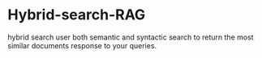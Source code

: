 # Hybrid-search-RAG

hybrid search user both semantic and syntactic search to return the most similar documents response to your queries.

